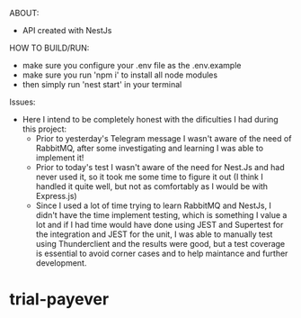 ABOUT:

- API created with NestJs

HOW TO BUILD/RUN:

- make sure you configure your .env file as the .env.example
- make sure you run 'npm i' to install all node modules
- then simply run 'nest start' in your terminal

Issues:

- Here I intend to be completely honest with the dificulties I had during this project:
  - Prior to yesterday's Telegram message I wasn't aware of the need of RabbitMQ, after some investigating and learning I was able to implement it!
  - Prior to today's test I wasn't aware of the need for Nest.Js and had never used it, so it took me some time to figure it out (I think I handled it quite well, but not as comfortably as I would be with Express.js)
  - Since I used a lot of time trying to learn RabbitMQ and NestJs, I didn't have the time implement testing, which is something I value a lot and if I had time would have done using JEST and Supertest for the integration and JEST for the unit, I was able to manually test using Thunderclient and the results were good, but a test coverage is essential to avoid corner cases and to help maintance and further development.
# trial-payever
